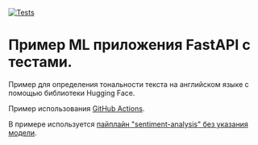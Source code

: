[![Tests](https://github.com/sozykin/ml_fastapi_tests/actions/workflows/python-app.yml/badge.svg)](https://github.com/sozykin/ml_fastapi_tests/actions/workflows/python-app.yml)

# Пример ML приложения FastAPI с тестами.

Пример для определения тональности текста на английском языке с помощью библиотеки Hugging Face.

Пример использования [GitHub Actions](https://github.com/features/actions).

В примере используется [пайплайн "sentiment-analysis" без указания модели](https://huggingface.co/tasks/text-classification).
